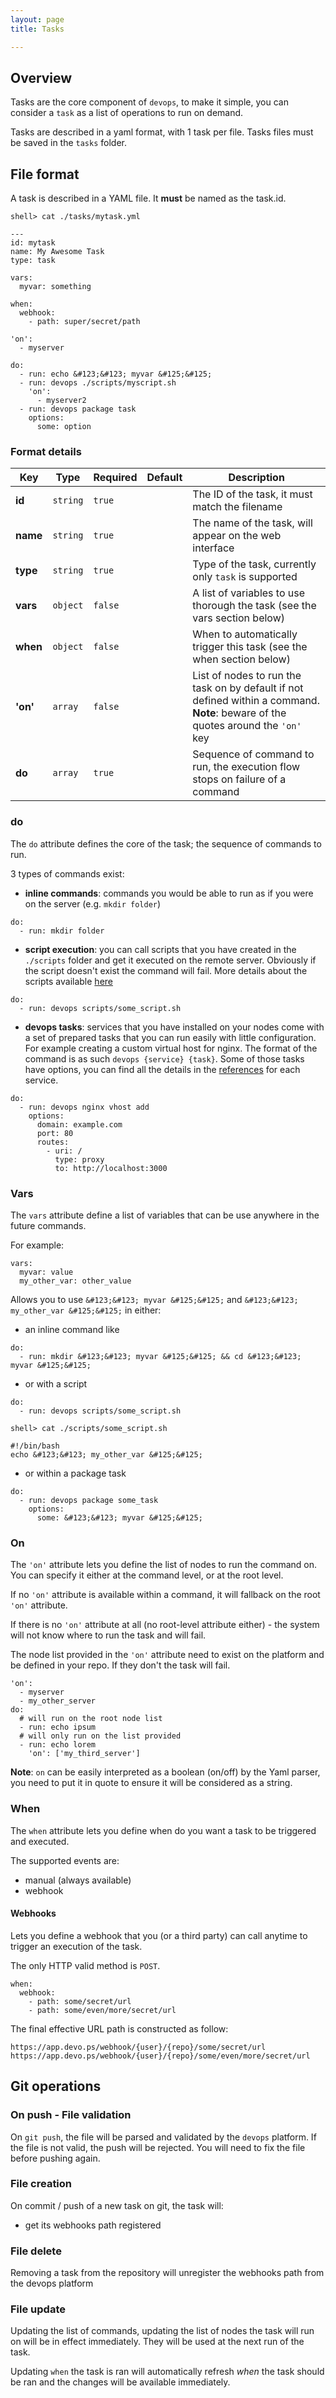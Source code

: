 ```yaml
---
layout: page
title: Tasks

---
```

## Overview

Tasks are the core component of `devops`, to make it simple, you can consider a `task` as a list of operations to run on demand.  

Tasks are described in a yaml format, with 1 task per file. Tasks files must be saved in the `tasks` folder.

## File format

A task is described in a YAML file. It __must__ be named as the task.id.

```
shell> cat ./tasks/mytask.yml

---
id: mytask
name: My Awesome Task
type: task

vars:
  myvar: something

when:
  webhook:
    - path: super/secret/path

'on':
  - myserver

do:
  - run: echo &#123;&#123; myvar &#125;&#125;
  - run: devops ./scripts/myscript.sh
    'on':
      - myserver2
  - run: devops package task
    options:
      some: option
```

### Format details


Key | Type | Required | Default | Description
--- | --- | --- | --- | ---
**id** | `string` | `true` | | The ID of the task, it must match the filename
**name** | `string` | `true` | | The name of the task, will appear on the web interface
**type** | `string` | `true` | | Type of the task, currently only `task` is supported
**vars** | `object` | `false` | | A list of variables to use thorough the task (see the vars section below)
**when** | `object` | `false` | | When to automatically trigger this task (see the when section below)
**'on'** | `array` | `false` | | List of nodes to run the task on by default if not defined within a command. **Note**: beware of the quotes around the `'on'` key
**do** | `array` | `true` | | Sequence of command to run, the execution flow stops on failure of a command

### do

The `do` attribute defines the core of the task; the sequence of commands to run. 

3 types of commands exist:

- **inline commands**: commands you would be able to run as if you were on the server (e.g. `mkdir folder`)


```
do:
  - run: mkdir folder
```

- **script execution**: you can call scripts that you have created in the `./scripts` folder and get it executed on the remote server. Obviously if the script doesn't exist the command will fail. More details about the scripts available [here](/manual/Scripts.html)

```
do:
  - run: devops scripts/some_script.sh
```

- **devops tasks**: services that you have installed on your nodes come with a set of prepared tasks that you can run easily with little configuration. For example creating a custom virtual host for nginx. The format of the command is as such `devops {service} {task}`. Some of those tasks have options, you can find all the details in the [references](/references) for each service.

```
do:
  - run: devops nginx vhost add
    options:
      domain: example.com
      port: 80
      routes:
        - uri: /
          type: proxy
          to: http://localhost:3000
```

### Vars

The `vars` attribute define a list of variables that can be use anywhere in the future commands.

For example:

```
vars:
  myvar: value
  my_other_var: other_value
```

Allows you to use `&#123;&#123; myvar &#125;&#125;` and `&#123;&#123; my_other_var &#125;&#125;` in either:

- an inline command like

```
do:
  - run: mkdir &#123;&#123; myvar &#125;&#125; && cd &#123;&#123; myvar &#125;&#125;
```

- or with a script

```
do:
  - run: devops scripts/some_script.sh

shell> cat ./scripts/some_script.sh

#!/bin/bash
echo &#123;&#123; my_other_var &#125;&#125;
```

- or within a package task

```
do:
  - run: devops package some_task
    options:
      some: &#123;&#123; myvar &#125;&#125;
```

### On

The `'on'` attribute lets you define the list of nodes to run the command on. You can specify it either at the command level, or at the root level. 

If no `'on'` attribute is available within a command, it will fallback on the root `'on'` attribute. 

If there is no `'on'` attribute at all (no root-level attribute either) - the system will not know where to run the task and will fail.

The node list provided in the `'on'` attribute need to exist on the platform and be defined in your repo. If they don't the task will fail.

```
'on':
  - myserver
  - my_other_server
do:
  # will run on the root node list
  - run: echo ipsum
  # will only run on the list provided
  - run: echo lorem
    'on': ['my_third_server']
```

**Note**: `on` can be easily interpreted as a boolean (on/off) by the Yaml parser, you need to put it in quote to ensure it will be considered as a string.

### When

The `when` attribute lets you define when do you want a task to be triggered and executed.

The supported events are:

- manual (always available)
- webhook

#### Webhooks

Lets you define a webhook that you (or a third party) can call anytime to trigger an execution of the task.

The only HTTP valid method is `POST`.

```
when:
  webhook:
    - path: some/secret/url
    - path: some/even/more/secret/url
```

The final effective URL path is constructed as follow:

```
https://app.devo.ps/webhook/{user}/{repo}/some/secret/url
https://app.devo.ps/webhook/{user}/{repo}/some/even/more/secret/url
```

## Git operations

### On push - File validation

On `git push`, the file will be parsed and validated by the `devops` platform. If the file is not valid, the push will be rejected. You will need to fix the file before pushing again.

### File creation

On commit / push of a new task on git, the task will:

- get its webhooks path registered

### File delete

Removing a task from the repository will unregister the webhooks path from the devops platform

### File update

Updating the list of commands, updating the list of nodes the task will run on will be in effect immediately. They will be used at the next run of the task.

Updating `when` the task is ran will automatically refresh *when* the task should be ran and the changes will be available immediately.
